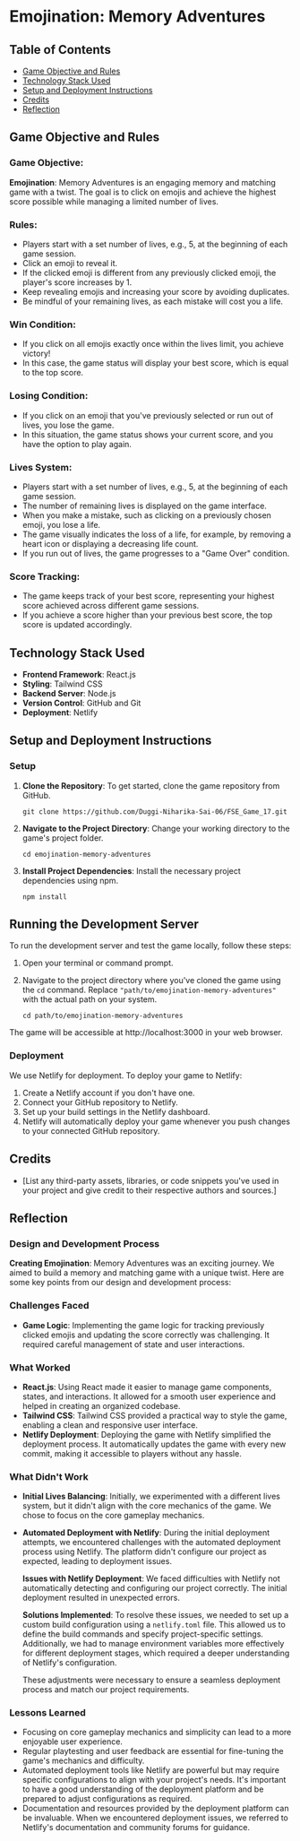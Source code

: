 # Emojination: Memory Adventures

## Table of Contents
- [Game Objective and Rules](#game-objective-and-rules)
- [Technology Stack Used](#technology-stack-used)
- [Setup and Deployment Instructions](#setup-and-deployment-instructions)
- [Credits](#credits)
- [Reflection](#reflection)

## Game Objective and Rules

### Game Objective:
**Emojination**: Memory Adventures is an engaging memory and matching game with a twist. The goal is to click on emojis and achieve the highest score possible while managing a limited number of lives.

### Rules:
- Players start with a set number of lives, e.g., 5, at the beginning of each game session.
- Click an emoji to reveal it.
- If the clicked emoji is different from any previously clicked emoji, the player's score increases by 1.
- Keep revealing emojis and increasing your score by avoiding duplicates.
- Be mindful of your remaining lives, as each mistake will cost you a life.

### Win Condition:
- If you click on all emojis exactly once within the lives limit, you achieve victory!
- In this case, the game status will display your best score, which is equal to the top score.

### Losing Condition:
- If you click on an emoji that you've previously selected or run out of lives, you lose the game.
- In this situation, the game status shows your current score, and you have the option to play again.

### Lives System:
- Players start with a set number of lives, e.g., 5, at the beginning of each game session.
- The number of remaining lives is displayed on the game interface.
- When you make a mistake, such as clicking on a previously chosen emoji, you lose a life.
- The game visually indicates the loss of a life, for example, by removing a heart icon or displaying a decreasing life count.
- If you run out of lives, the game progresses to a "Game Over" condition.

### Score Tracking:
- The game keeps track of your best score, representing your highest score achieved across different game sessions.
- If you achieve a score higher than your previous best score, the top score is updated accordingly.

## Technology Stack Used

- **Frontend Framework**: React.js
- **Styling**: Tailwind CSS
- **Backend Server**: Node.js
- **Version Control**: GitHub and Git
- **Deployment**: Netlify

## Setup and Deployment Instructions

### Setup

1. **Clone the Repository**: To get started, clone the game repository from GitHub.
    ```shell
    git clone https://github.com/Duggi-Niharika-Sai-06/FSE_Game_17.git
    ```

2. **Navigate to the Project Directory**: Change your working directory to the game's project folder.
    ```shell
    cd emojination-memory-adventures
    ```

3. **Install Project Dependencies**: Install the necessary project dependencies using npm.
    ```shell
    npm install
    ```
## Running the Development Server

To run the development server and test the game locally, follow these steps:

1. Open your terminal or command prompt.

2. Navigate to the project directory where you've cloned the game using the `cd` command. Replace `"path/to/emojination-memory-adventures"` with the actual path on your system.
   ```shell
   cd path/to/emojination-memory-adventures
   
The game will be accessible at http://localhost:3000 in your web browser.

### Deployment
We use Netlify for deployment. To deploy your game to Netlify:
1. Create a Netlify account if you don't have one.
2. Connect your GitHub repository to Netlify.
3. Set up your build settings in the Netlify dashboard.
4. Netlify will automatically deploy your game whenever you push changes to your connected GitHub repository.

## Credits

- [List any third-party assets, libraries, or code snippets you've used in your project and give credit to their respective authors and sources.]

## Reflection

### Design and Development Process
**Creating Emojination**: Memory Adventures was an exciting journey. We aimed to build a memory and matching game with a unique twist. Here are some key points from our design and development process:

### Challenges Faced
- **Game Logic**: Implementing the game logic for tracking previously clicked emojis and updating the score correctly was challenging. It required careful management of state and user interactions.

### What Worked
- **React.js**: Using React made it easier to manage game components, states, and interactions. It allowed for a smooth user experience and helped in creating an organized codebase.
- **Tailwind CSS**: Tailwind CSS provided a practical way to style the game, enabling a clean and responsive user interface.
- **Netlify Deployment**: Deploying the game with Netlify simplified the deployment process. It automatically updates the game with every new commit, making it accessible to players without any hassle.

### What Didn't Work
- **Initial Lives Balancing**: Initially, we experimented with a different lives system, but it didn't align with the core mechanics of the game. We chose to focus on the core gameplay mechanics.
- **Automated Deployment with Netlify**: During the initial deployment attempts, we encountered challenges with the automated deployment process using Netlify. The platform didn't configure our project as expected, leading to deployment issues.

   **Issues with Netlify Deployment**: We faced difficulties with Netlify not automatically detecting and configuring our project correctly. The initial deployment resulted in unexpected errors.

   **Solutions Implemented**: To resolve these issues, we needed to set up a custom build configuration using a `netlify.toml` file. This allowed us to define the build commands and specify project-specific settings. Additionally, we had to manage environment variables more effectively for different deployment stages, which required a deeper understanding of Netlify's configuration.

   These adjustments were necessary to ensure a seamless deployment process and match our project requirements.

### Lessons Learned
- Focusing on core gameplay mechanics and simplicity can lead to a more enjoyable user experience.
- Regular playtesting and user feedback are essential for fine-tuning the game's mechanics and difficulty.
- Automated deployment tools like Netlify are powerful but may require specific configurations to align with your project's needs. It's important to have a good understanding of the deployment platform and be prepared to adjust configurations as required.
- Documentation and resources provided by the deployment platform can be invaluable. When we encountered deployment issues, we referred to Netlify's documentation and community forums for guidance.
